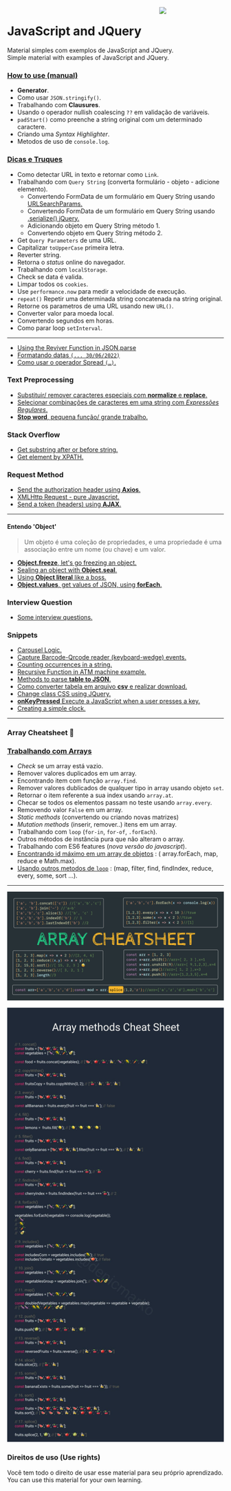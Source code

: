 <img src="https://i.ibb.co/M6nBBb0/mascote.png" align="right" width="150">

# JavaScript and JQuery

<p>
  Material simples com exemplos de JavaScript and JQuery.<br/>
  Simple material with examples of JavaScript and JQuery.
</p>

### [How to use (manual)](https://github.com/JoseMateusCamargo/javascript/blob/main/how-to-use/README.md)

- **Generator**.
- Como usar `JSON.stringify()`.
- Trabalhando com **Clausures**.
- Usando o operador nullish coalescing `??` em validação de variáveis.
- `padStart()` como preenche a string original com um determinado caractere.
- Criando uma _Syntax Highlighter_.
- Metodos de uso de `console.log`.

### [Dicas e Truques](https://github.com/JoseMateusCamargo/javascript/blob/main/javascript-tip/README.md)

- Como detectar URL in texto e retornar como `Link`.
- Trabalhando com `Query String` (converta formulário - objeto - adicione elemento).
    - Convertendo FormData de um formulário em Query String
      usando [URLSearchParams.](https://developer.mozilla.org/pt-BR/docs/Web/API/URLSearchParams)
    - Convertendo FormData de um formulário em Query String
      usando [.serialize() jQuery.](https://api.jquery.com/serialize/)
    - Adicionando objeto em Query String método 1.
    - Convertendo objeto em Query String método 2.
- Get `Query Parameters` de uma URL.
- Capitalizar `toUpperCase` primeira letra.
- Reverter string.
- Retorna o _status_ online do navegador.
- Trabalhando com `localStorage`.
- Check se data é valida.
- Limpar todos os `cookies`.
- Use `performance.now` para medir a velocidade de execução.
- `repeat()` Repetir uma determinada string concatenada na string original.
- Retorne os parametros de uma URL usando new `URL()`.
- Converter valor para moeda local.
- Convertendo segundos em horas.
- Como parar loop `setInterval`.

---

* [Using the Reviver Function in JSON.parse](https://github.com/JoseMateusCamargo/javascript/blob/main/tips-and-tricks/json.parse_reviver.js)
* [Formatando datas `(... 30/06/2022)`](https://github.com/JoseMateusCamargo/javascript/blob/main/tips-and-tricks/formatando.datas.js)
* [Como usar o operador Spread `(…)`.](https://github.com/JoseMateusCamargo/javascript/blob/main/tips-and-tricks/spread.operator.js)

### Text Preprocessing

* [Substituir/ remover caracteres especiais com <b>normalize</b> e <b>replace</b>.](https://github.com/JoseMateusCamargo/javascript/blob/main/text-preprocessing/removendo.caracteres.especiais.js)
* [Selecionar combinações de caracteres em uma string com <i>Expressões Regulares</i>.](https://github.com/JoseMateusCamargo/javascript/blob/main/text-preprocessing/regex.js)
* [<b>Stop word</b>, pequena função/ grande trabalho.](https://github.com/JoseMateusCamargo/javascript/blob/main/text-preprocessing/stopword.js)

### Stack Overflow

* [Get substring after or before string.](https://github.com/JoseMateusCamargo/javascript/blob/main/stackoverflow/get.string.at.substring.js)
* [Get element by XPATH.](https://github.com/JoseMateusCamargo/javascript/blob/main/stackoverflow/get.element.by.xpath.js)

### Request Method

* [Send the authorization header using <b>Axios</b>.](https://github.com/JoseMateusCamargo/javascript/blob/main/request-method/send.header.using.axios.js)
* [XMLHttp Request - pure Javascript.](https://github.com/JoseMateusCamargo/javascript/blob/main/request-method/XMLHttp.request.js)
* [Send a token (headers) using <b>AJAX</b>.](https://github.com/JoseMateusCamargo/javascript/blob/main/request-method/send.token.using.ajax.js)

---

#### Entendo 'Object'

> Um objeto é uma coleção de propriedades, e uma propriedade é uma associação entre um nome (ou chave) e um valor.

* [<b>Object.freeze</b>, let's go freezing an object.](https://github.com/JoseMateusCamargo/javascript/blob/master/object/Object.freeze.js)
* [Sealing an object with <b>Object.seal</b>.](https://github.com/JoseMateusCamargo/javascript/blob/master/object/Object.seal.js)
* [Using <b>Object literal</b> like a boss.](https://github.com/JoseMateusCamargo/javascript/blob/master/object/obj.literal.js)
* [<b>Object.values</b>, get values of JSON, using <b>forEach</b>.](https://github.com/JoseMateusCamargo/javascript/blob/master/object/Object.values.js)

### Interview Question

* [Some interview questions.](https://github.com/JoseMateusCamargo/javascript/blob/master/interview-question/README.md)

### Snippets

* [Carousel Logic.](https://github.com/JoseMateusCamargo/javascript/blob/main/snippets/carousel_logic.js)
* [Capture Barcode-Qrcode reader (keyboard-wedge) events.](https://github.com/JoseMateusCamargo/javascript/blob/main/snippets/capture.barcode.reader.keyborad.wedge.js)
* [Counting occurrences in a string.](https://github.com/JoseMateusCamargo/javascript/blob/main/snippets/count_occurrences.js)
* [Recursive Function in ATM machine example.](https://github.com/JoseMateusCamargo/javascript/blob/main/snippets/recursive_ATM_machine.js)
* [Methods to parse <b>table to JSON</b>.](https://github.com/JoseMateusCamargo/javascript/blob/main/snippets/table_to_JSON.js)
* [Como converter tabela em arquivo <b>csv</b> e realizar download.](https://github.com/JoseMateusCamargo/javascript/blob/main/snippets/table.to.csv.download.js)
* [Change class CSS using JQuery.](https://github.com/JoseMateusCamargo/javascript/blob/main/snippets/change_class_css.js)
* [<b>onKeyPressed</b> Execute a JavaScript when a user presses a key.](https://github.com/JoseMateusCamargo/javascript/blob/main/snippets/onkeypress_event.js)
* [Creating a simple clock.](https://github.com/JoseMateusCamargo/javascript/blob/main/snippets/simple_javascript_clock.js)

---

### Array Cheatsheet 🚀

### [Trabalhando com Arrays](https://github.com/JoseMateusCamargo/javascript/tree/master/arrays-manipulating#readme)

- _Check_ se um array está vazio.
- Remover valores duplicados em um array.
- Encontrando item com função `array.find`.
- Remover valores dublicados de qualquer tipo in array usando objeto `set`.
- Retornar o item referente a sua index usando `array.at`.
- Checar se todos os elementos passam no teste usando `array.every`.
- Removendo valor `False` em um array.
- _Static methods_ (convertendo ou criando novas matrizes)
- _Mutation methods_ (inserir, remover..) itens em um array.
- Trabalhando com `loop` (`for-in`, `for-of`, `.forEach`).
- Outros métodos de instância pura que não alteram o array.
- Trabalhando com ES6 features (_nova versão do javascript_).
- [Encontrando id máximo em um array de objetos](https://github.com/JoseMateusCamargo/javascript/blob/master/arrays-manipulating/find.max.id.array.objects.js) : (
  array.forEach, map, reduce e Math.max).
- [Usando outros metodos de `loop`](https://github.com/JoseMateusCamargo/javascript/blob/master/arrays-manipulating/replacing.traditional.loops.js) :
  (map, filter, find, findIndex, reduce, every, some, sort ...).

---

![alt text](assets/img/array_cheatsheet.png)

![alt text](assets/img/EwRkAk6XEAIs5Xu.jfif)

### Direitos de uso (Use rights)

<p>
  Você tem todo o direito de usar esse material para seu próprio aprendizado.<br/>
  You can use this material for your own learning.
</p>